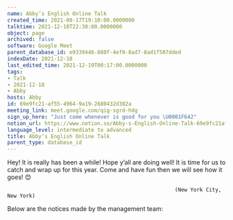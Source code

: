 ```yaml
---
name: Abby’s English Online Talk
created_time: 2021-08-17T19:10:00.0000000
talktime: 2021-12-18T22:30:00.0000000
object: page
archived: false
software: Google Meet
parent_database_id: e9339446-880f-4ef0-8ad7-8ad1f507dded
indexDate: 2021-12-18
last_edited_time: 2021-12-19T00:17:00.0000000
tags:
- Talk
- 2021-12-18
- Abby
hosts: Abby
id: 69e9fc21-af55-4964-9a19-2680432d382a
meeting_link: meet.google.com/qig-sgrd-hdg
sign_up_here: "Just come whenever is good for you \U0001F642"
notion_url: https://www.notion.so/Abby-s-English-Online-Talk-69e9fc21af5549649a192680432d382a
language_level: intermediate to advanced
title: Abby’s English Online Talk
parent_type: database_id
---
```


Hey! It is really has been a while! Hope y’all are doing well! It is time for us to catch and wrap up for this year. Come and have fun then we will see how it goes! 😊



                                                          (New York City, New York)



Below are the notices made by the management team:


